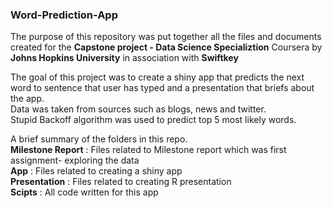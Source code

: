 ### Word-Prediction-App
The purpose of this repository was put together all the files and documents created for the <b>Capstone project - Data Science Specializtion</b> Coursera by <b>Johns Hopkins University</b> in association with <b>Swiftkey</b>  

The goal of this project was to create a shiny app that predicts the next word to sentence that user has typed and a presentation that briefs about the app.  
Data was taken from sources such as blogs, news and twitter.  
Stupid Backoff algorithm was used to predict top 5 most likely words.  

A brief summary of the folders in this repo.  
<b>Milestone Report</b> : Files related to Milestone report which was first assignment- exploring the data  
<b>App</b> : Files related to creating a shiny app  
<b>Presentation</b> : Files related to creating R presentation  
<b>Scipts</b> : All code written for this app  

